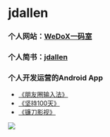 # jdallen
### 个人网站：[WeDoX一码室](http://120.78.120.117/WeDoX/)
### 个人简书：[jdallen](https://www.jianshu.com/u/24ca40166757)

### 个人开发运营的Android App
- [《朋友圈输入法》](https://www.coolapk.com/apk/com.onedream.oneinputime)
- [《坚持100天》](https://www.coolapk.com/apk/com.onedream.plan)
- [《镰刀影视》](http://120.78.120.117/WeDoX/download_app.html)


<a href="http://120.78.120.117/WeDoX/">
  <img align="center" src="https://github-readme-stats.vercel.app/api?username=WeDoX&count_private=true&show_icons=true&hide=contribs&include_all_commits=true" />
</a>
